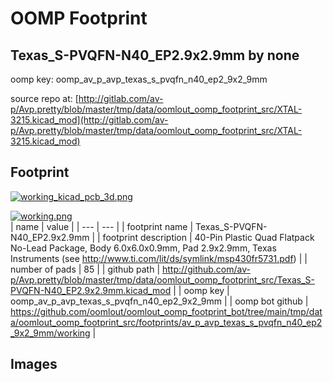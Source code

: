 # OOMP Footprint  
## Texas_S-PVQFN-N40_EP2.9x2.9mm  by none  
  
oomp key: oomp_av_p_avp_texas_s_pvqfn_n40_ep2_9x2_9mm  
  
source repo at: [http://gitlab.com/av-p/Avp.pretty/blob/master/tmp/data/oomlout_oomp_footprint_src/XTAL-3215.kicad_mod](http://gitlab.com/av-p/Avp.pretty/blob/master/tmp/data/oomlout_oomp_footprint_src/XTAL-3215.kicad_mod)  
## Footprint  
  
[![working_kicad_pcb_3d.png](working_kicad_pcb_3d_600.png)](working_kicad_pcb_3d.png)  
  
[![working.png](working_600.png)](working.png)  
| name | value | 
| --- | --- | 
| footprint name | Texas_S-PVQFN-N40_EP2.9x2.9mm | 
| footprint description | 40-Pin Plastic Quad Flatpack No-Lead Package, Body 6.0x6.0x0.9mm, Pad 2.9x2.9mm, Texas Instruments (see http://www.ti.com/lit/ds/symlink/msp430fr5731.pdf) | 
| number of pads | 85 | 
| github path | http://github.com/av-p/Avp.pretty/blob/master/tmp/data/oomlout_oomp_footprint_src/Texas_S-PVQFN-N40_EP2.9x2.9mm.kicad_mod | 
| oomp key | oomp_av_p_avp_texas_s_pvqfn_n40_ep2_9x2_9mm | 
| oomp bot github | https://github.com/oomlout/oomlout_oomp_footprint_bot/tree/main/tmp/data/oomlout_oomp_footprint_src/footprints/av_p_avp_texas_s_pvqfn_n40_ep2_9x2_9mm/working | 
## Images  

